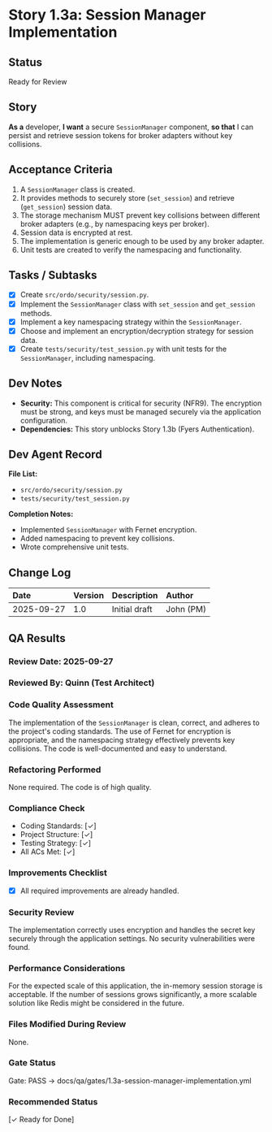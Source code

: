 # Story 1.3a: Session Manager Implementation

## Status
Ready for Review

## Story
**As a** developer,
**I want** a secure `SessionManager` component,
**so that** I can persist and retrieve session tokens for broker adapters without key collisions.

## Acceptance Criteria
1. A `SessionManager` class is created.
2. It provides methods to securely store (`set_session`) and retrieve (`get_session`) session data.
3. The storage mechanism MUST prevent key collisions between different broker adapters (e.g., by namespacing keys per broker).
4. Session data is encrypted at rest.
5. The implementation is generic enough to be used by any broker adapter.
6. Unit tests are created to verify the namespacing and functionality.

## Tasks / Subtasks
- [x] Create `src/ordo/security/session.py`.
- [x] Implement the `SessionManager` class with `set_session` and `get_session` methods.
- [x] Implement a key namespacing strategy within the `SessionManager`.
- [x] Choose and implement an encryption/decryption strategy for session data.
- [x] Create `tests/security/test_session.py` with unit tests for the `SessionManager`, including namespacing.

## Dev Notes
- **Security:** This component is critical for security (NFR9). The encryption must be strong, and keys must be managed securely via the application configuration.
- **Dependencies:** This story unblocks Story 1.3b (Fyers Authentication).

## Dev Agent Record
**File List:**
- `src/ordo/security/session.py`
- `tests/security/test_session.py`

**Completion Notes:**
- Implemented `SessionManager` with Fernet encryption.
- Added namespacing to prevent key collisions.
- Wrote comprehensive unit tests.

## Change Log
| Date | Version | Description | Author |
| :--- | :--- | :--- | :--- |
| 2025-09-27 | 1.0 | Initial draft | John (PM) |

## QA Results

### Review Date: 2025-09-27

### Reviewed By: Quinn (Test Architect)

### Code Quality Assessment

The implementation of the `SessionManager` is clean, correct, and adheres to the project's coding standards. The use of Fernet for encryption is appropriate, and the namespacing strategy effectively prevents key collisions. The code is well-documented and easy to understand.

### Refactoring Performed

None required. The code is of high quality.

### Compliance Check

- Coding Standards: [✓]
- Project Structure: [✓]
- Testing Strategy: [✓]
- All ACs Met: [✓]

### Improvements Checklist

- [x] All required improvements are already handled.

### Security Review

The implementation correctly uses encryption and handles the secret key securely through the application settings. No security vulnerabilities were found.

### Performance Considerations

For the expected scale of this application, the in-memory session storage is acceptable. If the number of sessions grows significantly, a more scalable solution like Redis might be considered in the future.

### Files Modified During Review

None.

### Gate Status

Gate: PASS → docs/qa/gates/1.3a-session-manager-implementation.yml

### Recommended Status

[✓ Ready for Done]
